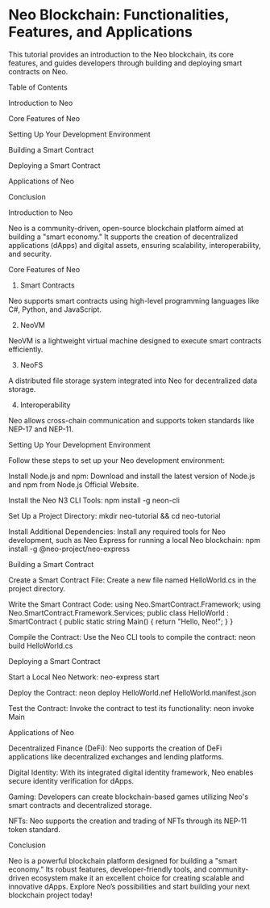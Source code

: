 # Neo Blockchain: Functionalities, Features, and Applications

This tutorial provides an introduction to the Neo blockchain, its core features, and guides developers through building and deploying smart contracts on Neo.

Table of Contents

Introduction to Neo

Core Features of Neo

Setting Up Your Development Environment

Building a Smart Contract

Deploying a Smart Contract

Applications of Neo

Conclusion

Introduction to Neo

Neo is a community-driven, open-source blockchain platform aimed at building a "smart economy." It supports the creation of decentralized applications (dApps) and digital assets, ensuring scalability, interoperability, and security.

Core Features of Neo

1. Smart Contracts

Neo supports smart contracts using high-level programming languages like C#, Python, and JavaScript.

2. NeoVM

NeoVM is a lightweight virtual machine designed to execute smart contracts efficiently.

3. NeoFS

A distributed file storage system integrated into Neo for decentralized data storage.

4. Interoperability

Neo allows cross-chain communication and supports token standards like NEP-17 and NEP-11.

Setting Up Your Development Environment

Follow these steps to set up your Neo development environment:

Install Node.js and npm:
Download and install the latest version of Node.js and npm from Node.js Official Website.

Install the Neo N3 CLI Tools:
npm install -g neon-cli 

Set Up a Project Directory:
mkdir neo-tutorial && cd neo-tutorial 

Install Additional Dependencies:
Install any required tools for Neo development, such as Neo Express for running a local Neo blockchain:
npm install -g @neo-project/neo-express 

Building a Smart Contract

Create a Smart Contract File:
Create a new file named HelloWorld.cs in the project directory.

Write the Smart Contract Code:
using Neo.SmartContract.Framework; using Neo.SmartContract.Framework.Services; public class HelloWorld : SmartContract { public static string Main() { return "Hello, Neo!"; } } 

Compile the Contract:
Use the Neo CLI tools to compile the contract:
neon build HelloWorld.cs 

Deploying a Smart Contract

Start a Local Neo Network:
neo-express start 

Deploy the Contract:
neon deploy HelloWorld.nef HelloWorld.manifest.json 

Test the Contract:
Invoke the contract to test its functionality:
neon invoke <contract-hash> Main 

Applications of Neo

Decentralized Finance (DeFi):
Neo supports the creation of DeFi applications like decentralized exchanges and lending platforms.

Digital Identity:
With its integrated digital identity framework, Neo enables secure identity verification for dApps.

Gaming:
Developers can create blockchain-based games utilizing Neo's smart contracts and decentralized storage.

NFTs:
Neo supports the creation and trading of NFTs through its NEP-11 token standard.

Conclusion

Neo is a powerful blockchain platform designed for building a "smart economy." Its robust features, developer-friendly tools, and community-driven ecosystem make it an excellent choice for creating scalable and innovative dApps.
Explore Neo’s possibilities and start building your next blockchain project today!
